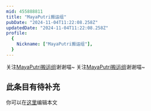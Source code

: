 ```yaml
---
mid: 455888811
title: "MayaPutri搬运组"
pubDate: "2024-11-04T11:22:08.258Z"
updatedDate: "2024-11-04T11:22:08.258Z"
profile:
  {
    Nickname: ["MayaPutri搬运组"],
  }
---
```


关注[MayaPutri搬运组](https://space.bilibili.com/455888811)谢谢喵~ 关注[MayaPutri搬运组](https://space.bilibili.com/455888811)谢谢喵~

## 此条目有待补充
你可以在[这里](https://github.com/Yuhanawa/VTuber.ICU/edit/master/src/content/v/MayaPutri搬运组/index.md)编辑本文
